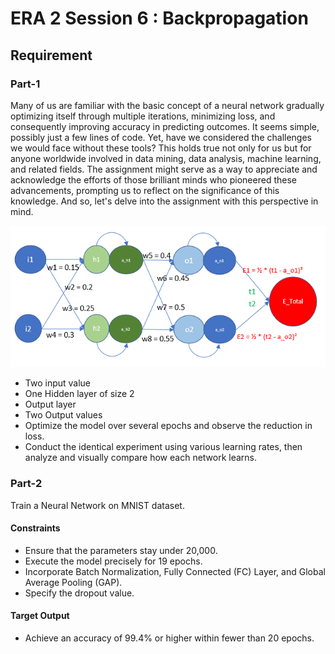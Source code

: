 # ERA 2 Session 6 : Backpropagation 

## Requirement

### Part-1

Many of us are familiar with the basic concept of a neural network gradually optimizing itself through multiple iterations, minimizing loss, and consequently improving accuracy in predicting outcomes. It seems simple, possibly just a few lines of code. Yet, have we considered the challenges we would face without these tools? This holds true not only for us but for anyone worldwide involved in data mining, data analysis, machine learning, and related fields. The assignment might serve as a way to appreciate and acknowledge the efforts of those brilliant minds who pioneered these advancements, prompting us to reflect on the significance of this knowledge. And so, let's delve into the assignment with this perspective in mind.

![TwoLayerNN](Part1/Images/TwoLayerNN.png)

- Two input value 
- One Hidden layer of size 2 
- Output layer
- Two Output values 
- Optimize the model over several epochs and observe the reduction in loss.
- Conduct the identical experiment using various learning rates, then analyze and visually compare how each network learns.

### Part-2
Train a Neural Network on MNIST dataset.

#### Constraints
- Ensure that the parameters stay under 20,000.
- Execute the model precisely for 19 epochs.
- Incorporate Batch Normalization, Fully Connected (FC) Layer, and Global Average Pooling (GAP).
- Specify the dropout value.

#### Target Output
- Achieve an accuracy of 99.4% or higher within fewer than 20 epochs.

